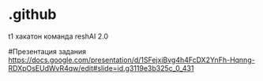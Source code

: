 # .github
t1 хакатон команда reshAI 2.0

#Презентация задания
https://docs.google.com/presentation/d/1SFejxiBvg4h4FcDX2YnFh-Hqnng-RDXpOsEUdWvR4qw/edit#slide=id.g3119e3b325c_0_431
